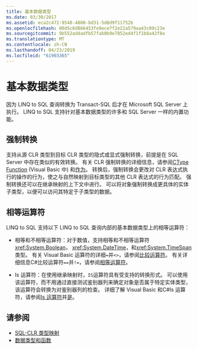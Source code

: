 ```yaml
---
title: 基本数据类型
ms.date: 03/30/2017
ms.assetid: eca2c472-9548-4800-bd31-5d8d9f11752b
ms.openlocfilehash: 00d5c6d866453fe9ece7f2e22a579aa43c09c23e
ms.sourcegitcommit: 9b552addadfb57fab0b9e7852ed4f1f1b8a42f8e
ms.translationtype: MT
ms.contentlocale: zh-CN
ms.lasthandoff: 04/23/2019
ms.locfileid: "61903365"
---
```

# <a name="basic-data-types"></a>基本数据类型
因为 LINQ to SQL 查询转换为 Transact-SQL 后才在 Microsoft SQL Server 上执行。 LINQ to SQL 支持针对基本数据类型的许多和 SQL Server 一样的内置功能。  
  
## <a name="casting"></a>强制转换  
 支持从源 CLR 类型到目标 CLR 类型的隐式或显式强制转换，前提是在 SQL Server 中存在类似的有效转换。 有关 CLR 强制转换的详细信息，请参阅[CType Function](~/docs/visual-basic/language-reference/functions/ctype-function.md) (Visual Basic 中) 和[作为](~/docs/csharp/language-reference/keywords/as.md)。 转换后，强制转换会更改对 CLR 表达式执行的操作的行为，使之与自然映射到目标类型的其他 CLR 表达式的行为匹配。 强制转换还可以在继承映射的上下文中进行。 可以将对象强制转换成更具体的实体子类型，以便可以访问其特定于子类型的数据。  
  
## <a name="equality-operators"></a>相等运算符  
 LINQ to SQL 支持以下 LINQ to SQL 查询内部的基本数据类型上的相等运算符：  
  
-   相等和不相等运算符：对于数值，支持相等和不相等运算符<xref:System.Boolean>， <xref:System.DateTime>，和<xref:System.TimeSpan>类型。 有关 Visual Basic 运算符的详细`=`并`<>`，请参阅[比较运算符](~/docs/visual-basic/language-reference/operators/comparison-operators.md)。 有关详细信息C#比较运算符`==`并`!=`，请参阅[相等运算符](~/docs/csharp/language-reference/operators/equality-operators.md)。
  
-   Is 运算符：在使用继承映射时，`IS`运算符具有受支持的转换形式。 可以使用该运算符，而不用通过直接测试鉴别器列来确定对象是否属于特定实体类型，该运算符会转换为对鉴别器列的检查。 详细了解 Visual Basic 和C#Is 运算符，请参阅[Is 运算符](~/docs/visual-basic/language-reference/operators/is-operator.md)并[是](~/docs/csharp/language-reference/keywords/is.md)。  
  
## <a name="see-also"></a>请参阅

- [SQL-CLR 类型映射](../../../../../../docs/framework/data/adonet/sql/linq/sql-clr-type-mapping.md)
- [数据类型和函数](../../../../../../docs/framework/data/adonet/sql/linq/data-types-and-functions.md)
